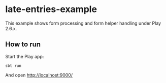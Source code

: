 # late-entries-example

This example shows form processing and form helper handling under Play 2.6.x.

## How to run

Start the Play app:

```
sbt run
```

And open [http://localhost:9000/](http://localhost:9000/)




